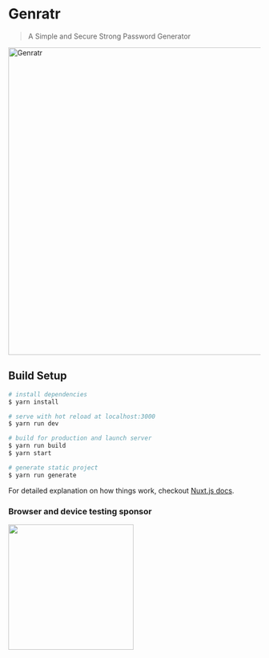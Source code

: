 
# Genratr

> A Simple and Secure Strong Password Generator
<img width="613" alt="Genratr" src="https://user-images.githubusercontent.com/6112201/55602801-15527a00-57b3-11e9-88df-6913fcf001b8.png">

## Build Setup

``` bash
# install dependencies
$ yarn install

# serve with hot reload at localhost:3000
$ yarn run dev

# build for production and launch server
$ yarn run build
$ yarn start

# generate static project
$ yarn run generate
```

For detailed explanation on how things work, checkout [Nuxt.js docs](https://nuxtjs.org).

### Browser and device testing sponsor

<a target="_blank" href="http://browserstack.com/"><img width=250 src="https://user-images.githubusercontent.com/6112201/55602201-28b01600-57b0-11e9-99c5-33e8e2dab268.png" /></a>
